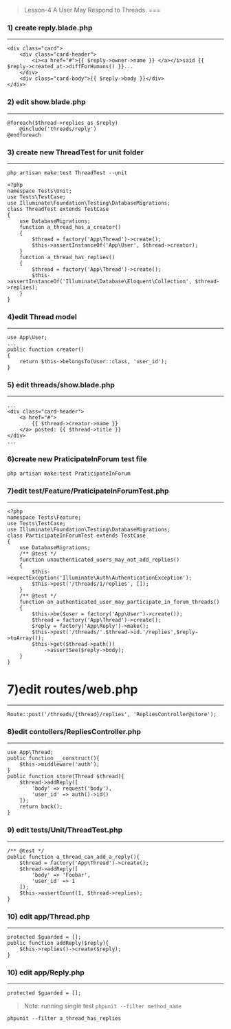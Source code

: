 > Lesson-4 A User May Respond to Threads.
===
### 1) create reply.blade.php
---
```
<div class="card">
    <div class="card-header">
        <i><a href="#">{{ $reply->owner->name }} </a></i>said {{ $reply->created_at->diffForHumans() }}...
    </div>
    <div class="card-body">{{ $reply->body }}</div>
</div>
```
### 2) edit show.blade.php 
---
```
@foreach($thread->replies as $reply)
    @include('threads/reply')
@endforeach
```
### 3) create new ThreadTest for unit folder
---
`php artisan make:test ThreadTest --unit`
```
<?php
namespace Tests\Unit;
use Tests\TestCase;
use Illuminate\Foundation\Testing\DatabaseMigrations;
class ThreadTest extends TestCase
{
    use DatabaseMigrations;
    function a_thread_has_a_creator()
    {
        $thread = factory('App\Thread')->create();
        $this->assertInstanceOf('App\User', $thread->creator);
    }
    function a_thread_has_replies()
    {
        $thread = factory('App\Thread')->create();
        $this->assertInstanceOf('Illuminate\Database\Eloquent\Collection', $thread->replies);
    }
}
```
### 4)edit Thread model
---
```
use App\User;
...
public function creator()
{
    return $this->belongsTo(User::class, 'user_id');
}
```
### 5) edit threads/show.blade.php
---
```
...
<div class="card-header">
    <a href="#">
        {{ $thread->creator->name }}
    </a> posted: {{ $thread->title }}
</div>
...
```
### 6)create new PraticipateInForum test file
`php artisan make:test PraticipateInForum`
### 7)edit test/Feature/PraticipateInForumTest.php
---
```
<?php
namespace Tests\Feature;
use Tests\TestCase;
use Illuminate\Foundation\Testing\DatabaseMigrations;
class ParticipateInForumTest extends TestCase
{
    use DatabaseMigrations;
    /** @test */
    function unauthenticated_users_may_not_add_replies()
    {
        $this->expectException('Illuminate\Auth\AuthenticationException');
        $this->post('/threads/1/replies', []);
    }
    /** @test */
    function an_authenticated_user_may_participate_in_forum_threads()
    {
        $this->be($user = factory('App\User')->create());
        $thread = factory('App\Thread')->create();
        $reply = factory('App\Reply')->make();
        $this->post('/threads/'.$thread->id.'/replies',$reply->toArray());
        $this->get($thread->path())
            ->assertSee($reply->body);
    }
}
```
# 7)edit routes/web.php
---
```
Route::post('/threads/{thread}/replies', 'RepliesController@store');
```
### 8)edit contollers/RepliesController.php
---
```
use App\Thread;
public function __construct(){
    $this->middleware('auth');
}
public function store(Thread $thread){
    $thread->addReply([
        'body' => request('body'),
        'user_id' => auth()->id()
    ]);
    return back();
}
```
### 9) edit tests/Unit/ThreadTest.php
---
```
/** @test */
public function a_thread_can_add_a_reply(){
    $thread = factory('App\Thread')->create();
    $thread->addReply([
        'body' => 'Foobar',
        'user_id' => 1
    ]);
    $this->assertCount(1, $thread->replies);
}
```
### 10) edit app/Thread.php
---
```
protected $guarded = [];
public function addReply($reply){
    $this->replies()->create($reply);
}
```
### 10) edit app/Reply.php
---
```
protected $guarded = [];
```

> Note:
running single test `phpunit --filter method_name`
```
phpunit --filter a_thread_has_replies
```
